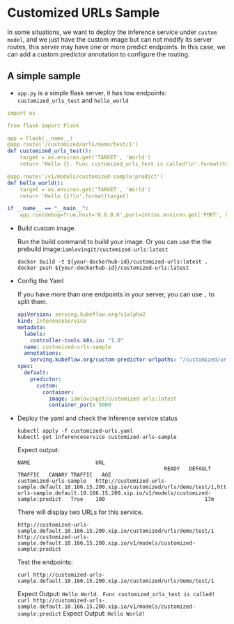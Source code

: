 # Customized URLs Sample

In some situations, we want to deploy the inference service under `custom model`, and we just have the custom image but can not modify its server routes, this server may have one or more predict endpoints. In this case, we can add a custom predictor annotation to configure the routing.

## A simple sample 

* `app.py` is a simple flask server, it has tow endpoints: `customized_urls_test` and `hello_world`

```yaml
import os

from flask import Flask

app = Flask(__name__)
@app.route('/customized/urls/demo/test/1')
def customized_urls_test():
    target = os.environ.get('TARGET', 'World')
    return 'Hello {}. Func customized_urls_test is called!\n'.format(target)

@app.route('/v1/models/customized-sample:predict')
def hello_world():
    target = os.environ.get('TARGET', 'World')
    return 'Hello {}!\n'.format(target)

if __name__ == "__main__":
    app.run(debug=True,host='0.0.0.0',port=int(os.environ.get('PORT', 8080)))
```

* Build custom image.

  Run the build command to build your image. Or you can use the the prebuild image:`iamlovingit/customized-urls:latest` 

  ```shell
  docker build -t ${your-dockerhub-id}/customized-urls:latest .
  docker push ${your-dockerhub-id}/customized-urls:latest
  ```

* Config the Yaml

  If you have more than one endpoints in your server, you can use `,` to split them.

  ```yaml
  apiVersion: serving.kubeflow.org/v1alpha2
  kind: InferenceService
  metadata:
    labels:
      controller-tools.k8s.io: "1.0"
    name: customized-urls-sample
    annotations:
      serving.kubeflow.org/custom-predictor-urlpaths: "/customized/urls/demo/test/1,/v1/models/customized-sample:predict"
  spec:
    default:
      predictor:
        custom:
          container:
            image: iamlovingit/customized-urls:latest
            container_port: 5000
  ```

* Deploy the  yaml and check the Inference service status

  ```shel
  kubectl apply -f customized-urls.yaml
  kubectl get inferenceservice customized-urls-sample
  ```

  Expect output:

  ```shell
  NAME                     URL                                                                               
                                                 READY   DEFAULT TRAFFIC   CANARY TRAFFIC   AGE
  customized-urls-sample   http://customized-urls-sample.default.10.166.15.200.xip.io/customized/urls/demo/test/1,http://customized-urls-sample.default.10.166.15.200.xip.io/v1/models/customized-sample:predict   True    100                                17m
  ```

  There will display two URLs for this service.

  ```
  http://customized-urls-sample.default.10.166.15.200.xip.io/customized/urls/demo/test/1
  http://customized-urls-sample.default.10.166.15.200.xip.io/v1/models/customized-sample:predict
  ```

  Test the endpoints:

  `curl http://customized-urls-sample.default.10.166.15.200.xip.io/customized/urls/demo/test/1`

  Expect Output: `Hello World. Func customized_urls_test is called!`
  `curl http://customized-urls-sample.default.10.166.15.200.xip.io/v1/models/customized-sample:predict`
  Expect Output: `Hello World!`

  

